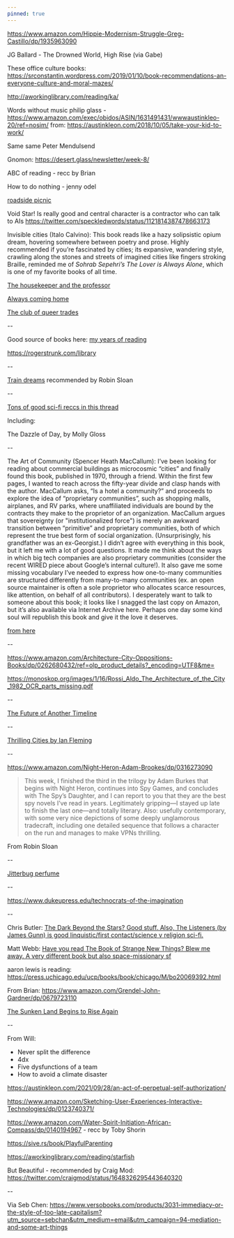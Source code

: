 ```yaml
---
pinned: true
---
```


https://www.amazon.com/Hippie-Modernism-Struggle-Greg-Castillo/dp/1935963090

JG Ballard - The Drowned World, High Rise (via Gabe)

These office culture books:
https://srconstantin.wordpress.com/2019/01/10/book-recommendations-an-everyone-culture-and-moral-mazes/

http://aworkinglibrary.com/reading/ka/

Words without music philip glass - https://www.amazon.com/exec/obidos/ASIN/1631491431/wwwaustinkleo-20/ref=nosim/ from:
https://austinkleon.com/2018/10/05/take-your-kid-to-work/

Same same Peter Mendulsend

Gnomon: https://desert.glass/newsletter/week-8/

ABC of reading - recc by Brian

How to do nothing - jenny odel

[roadside picnic](https://robinrendle.com/notes/roadside-picnic/)

Void Star! Is really good and central character is a contractor who can talk to AIs
<https://twitter.com/speckledwords/status/1121814387478663173>


Invisible cities (Italo Calvino): This book reads like a hazy solipsistic opium dream, hovering somewhere between poetry and prose. Highly recommended if you’re fascinated by cities; its expansive, wandering style, crawling along the stones and streets of imagined cities like fingers stroking Braille, reminded me of *Sohrab Sepehri’s The Lover is Always Alone*, which is one of my favorite books of all time.


[The housekeeper and the professor](https://www.amazon.com/dp/0312427808/ref=cm_sw_r_cp_apa_i_PW50CbBR90GGQ)

[Always coming home](https://www.amazon.com/gp/product/1598536036/ref=dbs_a_def_rwt_hsch_vapi_thcv_p1_i5?utm_source=ayjay&utm_medium=email)

[The club of queer trades](https://www.gutenberg.org/ebooks/1696)

--

Good source of books here: [my years of reading](https://austinkleon.com/category/my-reading-years/)

<https://rogerstrunk.com/library>

--

[Train dreams](https://www.amazon.com/Train-Dreams-Novella-Denis-Johnson/dp/1250007658) recommended by Robin Sloan


--

[Tons of good sci-fi reccs in this thread](https://twitter.com/sepiabrown/status/1161806203074306051)

Including:

The Dazzle of Day, by Molly Gloss


--

The Art of Community (Spencer Heath MacCallum): I’ve been looking for reading about commercial buildings as microcosmic “cities” and finally found this book, published in 1970, through a friend. Within the first few pages, I wanted to reach across the fifty-year divide and clasp hands with the author. MacCallum asks, “Is a hotel a community?” and proceeds to explore the idea of “proprietary communities”, such as shopping malls, airplanes, and RV parks, where unaffiliated individuals are bound by the contracts they make to the proprietor of an organization. MacCallum argues that sovereignty (or "institutionalized force") is merely an awkward transition between “primitive” and proprietary communities, both of which represent the true best form of social organization. (Unsurprisingly, his grandfather was an ex-Georgist.) I didn’t agree with everything in this book, but it left me with a lot of good questions. It made me think about the ways in which big tech companies are also proprietary communities (consider the recent WIRED piece about Google’s internal culture!). It also gave me some missing vocabulary I’ve needed to express how one-to-many communities are structured differently from many-to-many communities (ex. an open source maintainer is often a sole proprietor who allocates scarce resources, like attention, on behalf of all contributors). I desperately want to talk to someone about this book; it looks like I snagged the last copy on Amazon, but it’s also available via Internet Archive here. Perhaps one day some kind soul will republish this book and give it the love it deserves.

[from here](https://tinyletter.com/nayafia/letters/things-that-happened-in-august-2)

--

<https://www.amazon.com/Architecture-City-Oppositions-Books/dp/0262680432/ref=olp_product_details?_encoding=UTF8&me=>

<https://monoskop.org/images/1/16/Rossi_Aldo_The_Architecture_of_the_City_1982_OCR_parts_missing.pdf>

--

[The Future of Another Timeline](https://www.indiebound.org/book/9780765392107)

--

[Thrilling Cities by Ian Fleming](https://www.amazon.com/Thrilling-Cities-Ian-Fleming/dp/1612185541)

--

<https://www.amazon.com/Night-Heron-Adam-Brookes/dp/0316273090>

>This week, I finished the third in the trilogy by Adam Burkes that begins with Night Heron, continues into Spy Games, and concludes with The Spy’s Daughter, and I can report to you that they are the best spy novels I’ve read in years. Legitimately gripping—I stayed up late to finish the last one—and totally literary. Also: usefully contemporary, with some very nice depictions of some deeply unglamorous tradecraft, including one detailed sequence that follows a character on the run and manages to make VPNs thrilling.

From Robin Sloan

--

[Jitterbug perfume](https://www.amazon.com/Jitterbug-Perfume-Novel-Tom-Robbins/dp/0553348981)

--

<https://www.dukeupress.edu/technocrats-of-the-imagination>

--

Chris Butler: [The Dark Beyond the Stars? Good stuff. Also, The Listeners (by James Gunn) is good linquistic/first contact/science v religion sci-fi.](https://twitter.com/chrbutler/status/1295083559053602817)

Matt Webb: [Have you read The Book of Strange New Things? Blew me away. A very different book but also space-missionary sf](https://twitter.com/genmon/status/1295078185269366784)

aaron lewis is reading: <https://press.uchicago.edu/ucp/books/book/chicago/M/bo20069392.html>

From Brian: <https://www.amazon.com/Grendel-John-Gardner/dp/0679723110>

>

[The Sunken Land Begins to Rise Again](https://www.amazon.com/Sunken-Land-Begins-Rise-Again-ebook/dp/B07WRBKMQB)

--

From Will: 
- Never split the difference
- 4dx
- Five dysfunctions of a team
- How to avoid a climate disaster

<https://austinkleon.com/2021/09/28/an-act-of-perpetual-self-authorization/>

<https://www.amazon.com/Sketching-User-Experiences-Interactive-Technologies/dp/0123740371/>

<https://www.amazon.com/Water-Spirit-Initiation-African-Compass/dp/0140194967> - recc by Toby Shorin

<https://sive.rs/book/PlayfulParenting>

<https://aworkinglibrary.com/reading/starfish>

But Beautiful - recommended by Craig Mod: https://twitter.com/craigmod/status/1648326295443640320

--

Via Seb Chen: https://www.versobooks.com/products/3031-immediacy-or-the-style-of-too-late-capitalism?utm_source=sebchan&utm_medium=email&utm_campaign=94-mediation-and-some-art-things